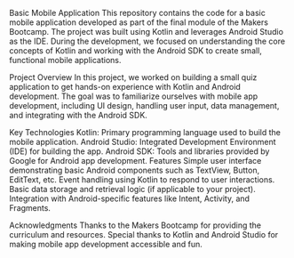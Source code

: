 Basic Mobile Application
This repository contains the code for a basic mobile application developed as part 
of the final module of the Makers Bootcamp. The project was built using Kotlin and 
leverages Android Studio as the IDE. During the development, we focused on understanding 
the core concepts of Kotlin and working with the Android SDK to create small, functional mobile applications.

Project Overview
In this project, we worked on building a small quiz application to get hands-on experience with Kotlin and Android development. 
The goal was to familiarize ourselves with mobile app development, including UI design, handling user input, data management, and integrating with the Android SDK.

Key Technologies
Kotlin: Primary programming language used to build the mobile application.
Android Studio: Integrated Development Environment (IDE) for building the app.
Android SDK: Tools and libraries provided by Google for Android app development.
Features
Simple user interface demonstrating basic Android components such as TextView, Button, EditText, etc.
Event handling using Kotlin to respond to user interactions.
Basic data storage and retrieval logic (if applicable to your project).
Integration with Android-specific features like Intent, Activity, and Fragments.

Acknowledgments
Thanks to the Makers Bootcamp for providing the curriculum and resources.
Special thanks to Kotlin and Android Studio for making mobile app development accessible and fun.
